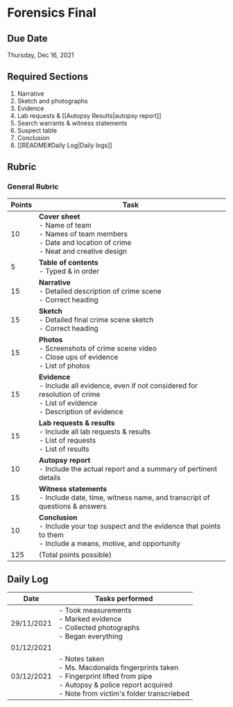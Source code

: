 # Forensics Final
 
## Due Date
Thursday, Dec 16, 2021

## Required Sections
1. Narrative
2. Sketch and photographs
3. Evidence
4. Lab requests & [[Autopsy Results|autopsy report]]
5. Search warrants & witness statements
6. Suspect table
7. Conclusion
8. [[README#Daily Log|Daily logs]]

## Rubric
### General Rubric
| Points | Task                                                                                                                                            |
| ------ | ----------------------------------------------------------------------------------------------------------------------------------------------- |
| 10     | **Cover sheet** <br> - Name of team <br> - Names of team members <br> - Date and location of crime <br> - Neat and creative design              | 
| 5      | **Table of contents** <br> - Typed & in order                                                                                                   |
| 15     | **Narrative** <br> - Detailed description of crime scene <br> - Correct heading                                                                 |
| 15     | **Sketch** <br> - Detailed final crime scene sketch <br> - Correct heading                                                                      |
| 15     | **Photos** <br> - Screenshots of crime scene video <br> - Close ups of evidence <br> - List of photos                                           |
| 15     | **Evidence** <br> - Include all evidence, even if not considered for resolution of crime <br> - List of evidence <br> - Description of evidence |
| 15     | **Lab requests & results** <br> - Include all lab requests & results <br> - List of requests <br> - List of results                             |
| 10     | **Autopsy report** <br> - Include the actual report and a summary of pertinent details                                                          |
| 15     | **Witness statements** <br> - Include date, time, witness name, and transcript of questions & answers                                           |
| 10     | **Conclusion** <br> - Include your top suspect and the evidence that points to them <br> - Include a means, motive, and opportunity             |
| 125    | (Total points possible)                                                                                                                         |

## Daily Log
| Date       | Tasks performed                                                                                                                                                                  |
| ---------- | -------------------------------------------------------------------------------------------------------------------------------------------------------------------------------- |
| 29/11/2021 | - Took measurements <br> - Marked evidence <br> - Collected photographs <br> - Began everything                                                                                  |
| 01/12/2021 |                                                                                                                                                                                  |
| 03/12/2021 | - Notes taken <br> - Ms. Macdonalds fingerprints taken <br> - Fingerprint lifted from pipe <br> - Autopsy & police report acquired <br> - Note from victim's folder transcriebed | 
